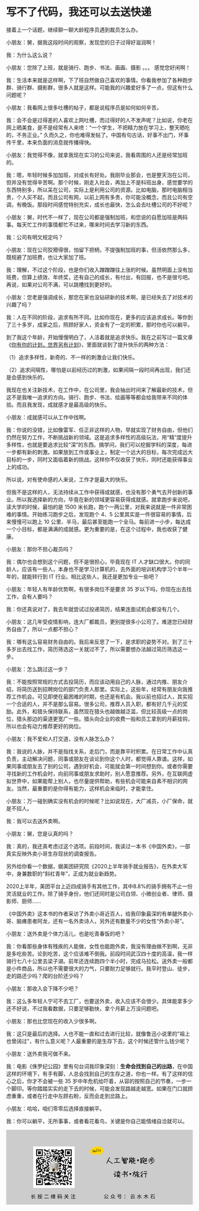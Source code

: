 # 写不了代码，我还可以去送快递

接着上一个话题，继续聊一聊大龄程序员遇到裁员怎么办。

小朋友：舅，据我这段时间的观察，发现您的日子过得好滋润啊！

我：为什么这么说？

小朋友：您除了上班，就是骑行、跑步、书法、画画、摄影 。。。 感觉您好闲啊！

我：生活本来就是这样啊，下了班自然做自己喜欢的事情。你看我参加了各种跑步群、骑行群、摄影群，很多人就是这样。可能我的兴趣爱好多了一点，但这有什么问题呢？

小朋友：我看网上很多吐槽的帖子，都是说程序员是如何如何辛苦。

我：会不会是过得差的人喜欢上网吐槽，而过得好的人不发声呢？比如说，你老在网上晒美食，是不是经常有人来喷：“一个学生，不把精力放在学习上，整天晒吃的，不务正业。” 久而久之，你也难得发帖了。中国有句古话，好事不出门，坏事传千里，本来负面的消息就传播得快。

小朋友：我觉得不像，就拿我现在实习的公司来说，我看周围的人还是经常加班的。

我：嗯，年轻时候多加加班，对成长有好处。我刚毕业那会，也是整天泡在公司，但并没有觉得辛苦啊。那个时候，刚走入社会，再加上不是科班出身，感觉要学的东西特别多，所以呆在公司，实际上是利用公司的资源。比如电脑，那时电脑相当贵，个人买不起，而且公司有网，以前上网有多贵，你可能没概念，而且公司有空调，有晚饭。那段时间感觉特别充实，成长也最快，怎么会去吐槽公司的不好呢？

小朋友：舅，时代不一样了，现在公司都是强制加班，和您说的自愿加班是两码事。每天忙工作的事情都忙不过来，哪来时间去学习新的东西。

我：公司有明文规定吗？

小朋友：现在公司狡猾得很，怕留下把柄，不提强制加班的事，但活依然那么多，既规避了加班费，也让大家加了班。

我：理解，不过这个阶段，也是你们收入蹭蹭蹭往上涨的时候。虽然明面上没有加班费，但算上绩效、年终奖，还有自己的成长，有付出，有回报，也不是很亏吧。再说，如果对公司不满，可以跳槽找到更好的。

小朋友：您老是强调成长，那您在家也没钻研新的技术啊，是已经失去了对技术的兴趣了吗？

我：人在不同的阶段，追求有所不同。比如你现在，更多的应该追求成长。等你到了三十多岁，成家之后，照顾好家人，资金有了一定的积累，那时你也可以躺平。

到了我这个年龄，开始慢慢明白了，人活着就是追求快乐。我在之前写过一篇文章《[你有你的计划，世界另有计划](https://mp.weixin.qq.com/s/M6LeIY4ZRpG5uzV5jtZPJA)》，里面就谈到了提升快乐的两种方法：

（1）追求多样性，新奇的、不一样的刺激会让我们快乐。

（2）追求间隔性，哪怕是以前经历过的刺激，如果间隔一段时间再出现，我们还是会感到快乐的。

我现在也关注新技术，在工作中，在公司里，我会抽出时间来了解最新的技术，但这不是我唯一追求的方向。骑行、跑步、书法、绘画等等都会给我带来不同的体验。而且我发现，成就感才是最高级的快乐。

小朋友：成就感可以从工作中找啊。

我：你说的没错，比如像雷军、任正非这样的人物，早就实现了财务自由，但他们仍然在努力工作，不断挑战新的领域。这是追求多样性的高级玩法，用“精”度提升多样性，也就是要追求比较“深”的东西。搞学问，我们可以挖掘学科的深度，每进一步都有新的刺激。如果放到工作或事业上，制定一个远大的目标，每次完成远大目标的一步，同时又面临着新的挑战。这样你不仅收获了快乐，同时还能获得事业上的成功。

所以说，对有使命感的人来说，工作才是最大的快乐。

但我不是这样的人，无法持续从工作中获得成就感，也没有那个勇气去开创新的事业。所以我选择新的方向，毕竟在新的领域更容易获得成就感。就拿跑步来说吧，读大学的时候，最怕的是 1500 米长跑，跑个一两公里，对我来说就是一件非常困难的事情。开始练习跑步之后，发现跑个 4、5 公里其实是一件很容易的事情，后来慢慢可以跑上 10 公里、半马，最后甚至能跑一个全马。每前进一小步，每达成一个小目标，都是满满的成就感。更为重要的是，在这个过程中，我也收获了健康。

小朋友：那你不担心裁员吗？

我：偶尔也会想到这个问题，但不是很担心，毕竟现在 IT 人才缺口很大。你的同龄人，应该有一些人，本身也不是学习计算机的，去外面的培训机构学习个半年一年的，就能转行到 IT 行业。相比这些人，我还是更加专业一些吧？

小朋友：年轻人有年龄优势啊，有很多岗位不是要求 35 岁以下吗，你现在出去找工作，会有人要吗？

我：你还真说对了，我去年就尝试过投递简历，结果连面试机会都没有几个。

小朋友：这几年受疫情影响，连大厂都裁员，更别提很多小公司了。难道您已经财务自由了，所以一点都不担心？

我：哪有这么容易财务自由的。我后来反思了一下，是求职的姿势不对。到了三十多岁出去找工作，简历筛选这一关就过不了，所以需要想办法越过简历筛选这一步。

小朋友：怎么跳过这一步？

我：不能按照常规的方式去投简历，而应该动用自己的人脉，通过内推、朋友介绍，将简历送到招聘岗位的部门负责人那里。实际上，这些年，经常有朋友向我推荐工作机会。可见即使在最困难的时期，也还是有机会。我以前也招过人，其实招一个合适的人，并不是那么容易。很多公司，推荐人员入职，都有好几千元的奖励。此外，和猎头保持联系，虽然现在猎头也越做越泛滥，但比较高级一点的岗位，猎头那边的渠道更宽广一些。猎头向企业的收费一般和员工拿到的月薪挂钩，所以也会有动力推荐更好的岗位。

小朋友：我不爱和人打交道，没有人脉怎么办？

我：我说的人脉，并不是指找关系，走后门，而是靠平时积累。在日常工作中认真负责，主动解决问题，同事或朋友在谈论到你这个人时，都觉得人靠谱。这样，如果同事或朋友去了别的公司，遇到好机会，可能就会第一时间想到你。或者你需要寻找新的工作机会时，向前同事或朋友求助时，别人愿意推荐。另外，在互联网虚拟世界中，如果能帮上别人，也尽量提供帮助，有些机会可能来自素不相识的网友。当然，最重要的是你得有能力，这样机会来临时，才能拿住。

小朋友：万一碰到确实没有机会的时候呢？比如说现在，大厂减员，小厂保命，就是不招人。

我：我可以去送外卖啊。

小朋友：舅，您是认真的吗？

我：真的，我还真考虑过这个选项。前段时间，我读过一本书《中国外卖》，一部真实反映外卖小哥生存现状的调查报告。

另外给你看一个数据，据美团研究院《2020上半年骑手就业报告》，在外卖大军中，身兼数职的“斜杠青年”，正成为就业新趋势。

2020上半年，美团平台上近四成骑手有其他工作，其中8.8%的骑手拥有不止一份灵活就业的工作。除了骑手身份，他们还同时是公司白领、小微创业者、律师、摄影师、厨师……

《中国外卖》这本书的作者采访了外卖小哥近百人，给我印象最深的有单腿外卖小哥、脑瘫患者阿龙，还有一名外卖诗人，另外还有数量不少的女性“外卖小哥”。

小朋友：送外卖是个体力活儿，也是吃青春饭的吧？

我：你看那些身体有残疾的人能做，女性也能跑外卖，我没有理由做不到啊，无非是多吃些苦。论到吃苦，这个应该难不倒我。前段时间武汉四十度的高温，我一样骑行七八十公里去梁子湖。前年还连续跑四个半小时，完成马拉松。送外卖一般都是小件商品，所以也不需要很大的力气，只要耐力足够就行。我平时登山、徒步，走的路还少吗？爬的台阶还少吗？

小朋友：那收入会下降不少吧？

我：这么多年轻人宁可不去工厂，也要送外卖，收入应该不会很少。具体能拿多少还不好说，不过我看数据，只要足够勤快，拿个月薪上万没问题吧。

小朋友：那也比您现在的收入少很多啊。

我：这只是最后的选择。人也不能一直和过去进行比较，就像鲁迅小说里的"祖上也曾阔过"，有什么意义呢？人最重要的是生存下去，这个时候还管什么钱少呢？

小朋友：送外卖我可做不来。

我：电影《侏罗纪公园》里有句台词我印象深刻：**生命会找到自己的出路**，在中国这样的环境下，有手有脚，人总会找到自己的生存之道，你也一样。有了这样的信心之后，你才不会被一些 35 岁中年危机给吓着，从容的按照自己的节奏，一步一个脚印。等你踏踏实实的走下去的时候，可能会发现路越走越宽。如果在门口就顾虑重重，或者在行走中左顾右盼，反而会走到岔路上。

小朋友：哈哈，咱们零零后选择直接躺平。

我：你可以躺平，无所事事，或者看花看鸟，关键是你自己能情绪自洽就可以。

![](https://raw.githubusercontent.com/mogoweb/mywritings/master/book_wechat/common_images/%E5%BE%AE%E4%BF%A1%E5%85%AC%E4%BC%97%E5%8F%B7_%E5%85%B3%E6%B3%A8%E4%BA%8C%E7%BB%B4%E7%A0%81.png)